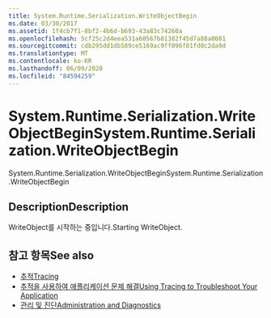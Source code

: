 ```yaml
---
title: System.Runtime.Serialization.WriteObjectBegin
ms.date: 03/30/2017
ms.assetid: 1f4cb7f1-8bf2-4b6d-b693-43a83c74260a
ms.openlocfilehash: 5cf25c2d4eea531a60567b81382f45d7a88a0081
ms.sourcegitcommit: cdb295dd1db589ce5169ac9ff096f01fd0c2da9d
ms.translationtype: MT
ms.contentlocale: ko-KR
ms.lasthandoff: 06/09/2020
ms.locfileid: "84594259"
---
```

# <a name="systemruntimeserializationwriteobjectbegin"></a><span data-ttu-id="f284b-102">System.Runtime.Serialization.WriteObjectBegin</span><span class="sxs-lookup"><span data-stu-id="f284b-102">System.Runtime.Serialization.WriteObjectBegin</span></span>
<span data-ttu-id="f284b-103">System.Runtime.Serialization.WriteObjectBegin</span><span class="sxs-lookup"><span data-stu-id="f284b-103">System.Runtime.Serialization.WriteObjectBegin</span></span>  
  
## <a name="description"></a><span data-ttu-id="f284b-104">Description</span><span class="sxs-lookup"><span data-stu-id="f284b-104">Description</span></span>  
 <span data-ttu-id="f284b-105">WriteObject를 시작하는 중입니다.</span><span class="sxs-lookup"><span data-stu-id="f284b-105">Starting WriteObject.</span></span>  
  
## <a name="see-also"></a><span data-ttu-id="f284b-106">참고 항목</span><span class="sxs-lookup"><span data-stu-id="f284b-106">See also</span></span>

- [<span data-ttu-id="f284b-107">추적</span><span class="sxs-lookup"><span data-stu-id="f284b-107">Tracing</span></span>](index.md)
- [<span data-ttu-id="f284b-108">추적을 사용하여 애플리케이션 문제 해결</span><span class="sxs-lookup"><span data-stu-id="f284b-108">Using Tracing to Troubleshoot Your Application</span></span>](using-tracing-to-troubleshoot-your-application.md)
- [<span data-ttu-id="f284b-109">관리 및 진단</span><span class="sxs-lookup"><span data-stu-id="f284b-109">Administration and Diagnostics</span></span>](../index.md)
